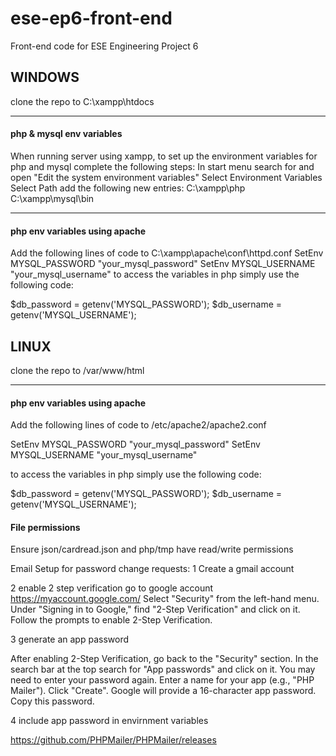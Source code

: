 # ese-ep6-front-end
Front-end code for ESE Engineering Project 6

## WINDOWS
clone the repo to C:\xampp\htdocs
___
#### php & mysql env variables
When running server using xampp, to set up the environment variables for php and mysql complete the following steps:
In start menu search for and open "Edit the system environment variables"
Select Environment Variables
Select Path
add the following new entries:
C:\xampp\php
C:\xampp\mysql\bin
___
#### php env variables using apache
Add the following lines of code to C:\xampp\apache\conf\httpd.conf
SetEnv MYSQL_PASSWORD "your_mysql_password"
SetEnv MYSQL_USERNAME "your_mysql_username"
to access the variables in php simply use the following code:

\$db_password = getenv('MYSQL_PASSWORD');
$db_username = getenv('MYSQL_USERNAME');


## LINUX
clone the repo to /var/www/html
___
#### php env variables using apache
Add the following lines of code to /etc/apache2/apache2.conf

SetEnv MYSQL_PASSWORD "your_mysql_password"
SetEnv MYSQL_USERNAME "your_mysql_username"

to access the variables in php simply use the following code:

\$db_password = getenv('MYSQL_PASSWORD');
$db_username = getenv('MYSQL_USERNAME');

#### File permissions
Ensure json/cardread.json and php/tmp have read/write permissions



Email Setup for password change requests:
1 Create a gmail account

2 enable 2 step verification
go to google account https://myaccount.google.com/
Select "Security" from the left-hand menu.
Under "Signing in to Google," find "2-Step Verification" and click on it.
Follow the prompts to enable 2-Step Verification.

3 generate an app password

After enabling 2-Step Verification, go back to the "Security" section.
In the search bar at the top search for "App passwords" and click on it.
You may need to enter your password again.
Enter a name for your app (e.g., "PHP Mailer").
Click "Create".
Google will provide a 16-character app password. Copy this password.

4 include app password in envirnment variables


https://github.com/PHPMailer/PHPMailer/releases